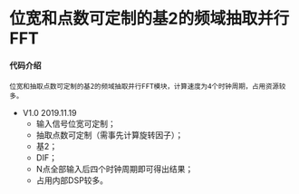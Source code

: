 # 位宽和点数可定制的基2的频域抽取并行FFT
#### 代码介绍
    位宽和抽取点数可定制的基2的频域抽取并行FFT模块，计算速度为4个时钟周期，占用资源较多。

* V1.0   2019.11.19
    * 输入信号位宽可定制；
    * 抽取点数可定制（需事先计算旋转因子）；
    * 基2；
    * DIF；
    * N点全部输入后四个时钟周期即可得出结果；
    * 占用内部DSP较多。


